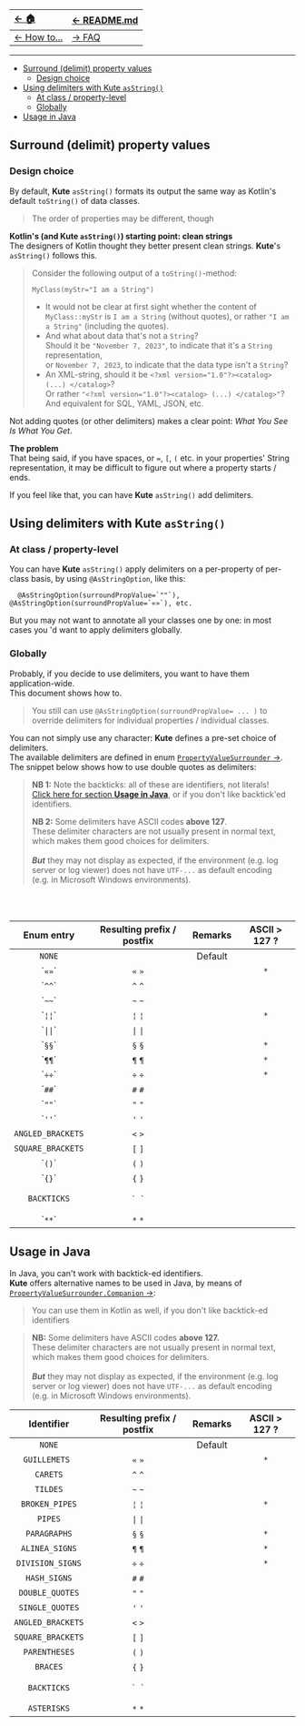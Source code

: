 | [← 🏠](../../)            | [← README.md](../../README.md) |
|:--------------------------|:-------------------------------|
| [← How to...](0-howto.md) | [→ FAQ](../../md/faq/0-faq.md) |

<hr>

  * [Surround (delimit) property values](#surround-delimit-property-values)
    * [Design choice](#design-choice)
  * [Using delimiters with Kute `asString()`](#using-delimiters-with-kute-asstring)
    * [At class / property-level](#at-class--property-level)
    * [Globally](#globally)
  * [Usage in Java](#usage-in-java)

## Surround (delimit) property values

### Design choice

By default, **Kute** `asString()` formats its output the same way as Kotlin's default `toString()` of data classes.
> The order of properties may be different, though

**Kotlin's (and Kute `asString()`) starting point: clean strings**<br>
The designers of Kotlin thought they better present clean strings. **Kute**'s `asString()` follows this.

> Consider the following output of a `toString()`-method:
> 
> `MyClass(myStr="I am a String")`
> 
> * It would not be clear at first sight whether the content of `MyClass::myStr` is `I am a String` (without quotes), or rather `"I am a String"` (including the quotes).<br>
> * And what about data that's not a `String`?<br>
>   Should it be `"November 7, 2023"`, to indicate that it's a `String` representation,<br>
>   or `November 7, 2023`, to indicate that the data type isn't a `String`?
> * An XML-string, should it be `<?xml version="1.0"?><catalog> (...) </catalog>`?<br>
>   Or rather `"<?xml version="1.0"?><catalog> (...) </catalog>"`?<br>
>   And equivalent for SQL, YAML, JSON, etc.

Not adding quotes (or other delimiters) makes a clear point: _What You See Is What You Get_.

**The problem**<br>
That being said, if you have spaces, or `=`, `[`, `(` etc. in your properties' String representation, it may be difficult to figure out where a property starts / ends.

If you feel like that, you can have **Kute** `asString()` add delimiters.

## Using delimiters with Kute `asString()`

### At class / property-level

You can have **Kute** `asString()` apply delimiters on a per-property of per-class basis, by using `@AsStringOption`, like this:<br>

      @AsStringOption(surroundPropValue=`""`), @AsStringOption(surroundPropValue=`«»`), etc.

But you may not want to annotate all your classes one by one:
in most cases you 'd want to apply delimiters globally.

### Globally
Probably, if you decide to use delimiters, you want to have them application-wide.<br>
This document shows how to.
> You still can use `@AsStringOption(surroundPropValue= ... )` to override delimiters for individual properties / individual classes.

You can not simply use any character: **Kute** defines a pre-set choice of delimiters.<br>
The available delimiters are defined in enum [`PropertyValueSurrounder` →](https://janhendrikvanheusden.github.io/Kute/kute/nl.kute.asstring.annotation.option/-property-value-surrounder/index.html).<br>
The snippet below shows how to use double quotes as delimiters:


> **NB 1:** Note the backticks: all of these are identifiers, not literals!<br>
> [Click here for section **Usage in Java**](#usage-in-java), or if you don't like backtick'ed identifiers.
>
> **NB 2:** Some delimiters have ASCII codes **above 127**.<br>
> These delimiter characters are not usually present in normal text, which makes them good choices for delimiters.<br><br>
> _**But**_ they may not display as expected, if the environment (e.g. log server or log viewer) does not have `UTF-...` as default encoding<br>
(e.g. in Microsoft Windows environments). 

<br><br>

|      Enum entry      | Resulting prefix / postfix  | Remarks | ASCII > 127 ? |
|:--------------------:|:---------------------------:|:-------:|:-------------:|
|        `NONE`        |                             | Default |               |
|  &grave;`«»`&grave;  |          `«`  `»`           |         |      `*`      |
|  &grave;`^^`&grave;  |          `^`  `^`           |         |               |
|  &grave;`~~`&grave;  |          `~`  `~`           |         |               |
|  &grave;`¦¦`&grave;  |          `¦`  `¦`           |         |      `*`      |
| &grave;`\|\|`&grave; |         `\|`  `\|`          |         |               |
|  &grave;`§§`&grave;  |          `§`  `§`           |         |      `*`      |
|  &grave;`¶¶`&grave;  |          `¶`  `¶`           |         |      `*`      |
|  &grave;`÷÷`&grave;  |          `÷`  `÷`           |         |      `*`      |
|  &grave;`##`&grave;  |          `#`  `#`           |         |               |
|  &grave;`""`&grave;  |          `"`  `"`           |         |               |
|  &grave;`''`&grave;  |          `'`  `'`           |         |               |
|  `ANGLED_BRACKETS`   |          `<`  `>`           |         |               |
|  `SQUARE_BRACKETS`   |          `[`  `]`           |         |               |
|  &grave;`()`&grave;  |          `(`  `)`           |         |               |
|  &grave;`{}`&grave;  |          `{`  `}`           |         |               |
|     `BACKTICKS`      | <pre>&grave;  &grave;</pre> |         |               |
|  &grave;`**`&grave;  |          `*`  `*`           |         |               |

## Usage in Java
In Java, you can't work with backtick-ed identifiers.<br>
**Kute** offers alternative names to be used in Java, by means of [`PropertyValueSurrounder.Companion` →](https://janhendrikvanheusden.github.io/Kute/kute/nl.kute.asstring.annotation.option/-property-value-surrounder/-companion/index.html):<br>
> You can use them in Kotlin as well, if you don't like backtick-ed identifiers

> **NB:** Some delimiters have ASCII codes **above 127.**<br>
> These delimiter characters are not usually present in normal text, which makes them good choices for delimiters.<br><br>
> _**But**_ they may not display as expected, if the environment (e.g. log server or log viewer) does not have `UTF-...` as default encoding<br>
(e.g. in Microsoft Windows environments).

|    Identifier     | Resulting prefix / postfix  | Remarks | ASCII > 127 ? |
|:-----------------:|:---------------------------:|:-------:|:-------------:|
|      `NONE`       |                             | Default |               |
|   `GUILLEMETS `   |          `«`  `»`           |         |      `*`      |
|     `CARETS`      |          `^`  `^`           |         |               |
|     `TILDES`      |          `~`  `~`           |         |               |
|  `BROKEN_PIPES`   |          `¦`  `¦`           |         |      `*`      |
|      `PIPES`      |         `\|`  `\|`          |         |               |
|   `PARAGRAPHS`    |          `§`  `§`           |         |      `*`      |
|  `ALINEA_SIGNS`   |          `¶`  `¶`           |         |      `*`      |
| `DIVISION_SIGNS`  |          `÷`  `÷`           |         |      `*`      |
|   `HASH_SIGNS`    |          `#`  `#`           |         |               |
|  `DOUBLE_QUOTES`  |          `"`  `"`           |         |               |
|  `SINGLE_QUOTES`  |          `'`  `'`           |         |               |
| `ANGLED_BRACKETS` |          `<`  `>`           |         |               |
| `SQUARE_BRACKETS` |          `[`  `]`           |         |               |
|   `PARENTHESES`   |          `(`  `)`           |         |               |
|     `BRACES`      |          `{`  `}`           |         |               |
|    `BACKTICKS`    | <pre>&grave;  &grave;</pre> |         |               |
|    `ASTERISKS`    |          `*`  `*`           |         |               |
